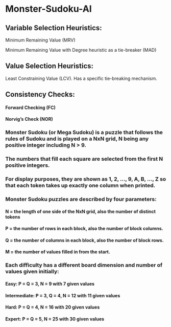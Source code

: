 # Monster-Sudoku-AI

## Variable Selection Heuristics:

  Minimum Remaining Value (MRV)
  
  Minimum Remaining Value with Degree heuristic as a tie-breaker (MAD)
  
## Value Selection Heuristics:
  Least Constraining Value (LCV). Has a specific tie-breaking mechanism.
## Consistency Checks:
####  Forward Checking (FC)
####  Norvig’s Check (NOR)

### Monster Sudoku (or Mega Sudoku) is a puzzle that follows the rules of Sudoku and is played on a NxN grid, N being any positive integer including N > 9.
### The numbers that fill each square are selected from the first N positive integers.
### For display purposes, they are shown as 1, 2, ..., 9, A, B, ..., Z so that each token takes up exactly one column when printed.
### Monster Sudoku puzzles are described by four parameters:
####  N = the length of one side of the NxN grid, also the number of distinct tokens
####  P = the number of rows in each block, also the number of block columns.
####  Q = the number of columns in each block, also the number of block rows.
####  M = the number of values filled in from the start.
  

### Each difficulty has a different board dimension and number of values given initially:
####  Easy: P = Q = 3, N = 9 with 7 given values
####  Intermediate: P = 3, Q = 4, N = 12 with 11 given values
####  Hard: P = Q = 4, N = 16 with 20 given values
####  Expert: P = Q = 5, N = 25 with 30 given values
